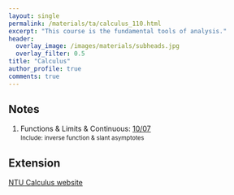 ```yaml
---
layout: single
permalink: /materials/ta/calculus_110.html
excerpt: "This course is the fundamental tools of analysis."
header:
  overlay_image: /images/materials/subheads.jpg
  overlay_filter: 0.5
title: "Calculus"
author_profile: true
comments: true
---
```


## Notes

1. Functions & Limits & Continuous: 
    [10/07](/pdf/materials/ta/calculus110/1007_lim.pdf)<br>
    <small>Include: inverse function & slant asymptotes</small>

## Extension

[NTU Calculus website](http://www.math.ntu.edu.tw/~calc/cl_n_34455.html)